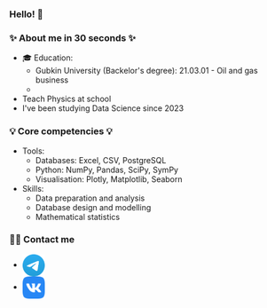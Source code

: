 ### Hello! 👋

### ✨ About me in 30 seconds ✨ 
* 🎓 Education:
  - Gubkin University (Backelor's degree): 21.03.01 - Oil and gas business
  -  
* Teach Physics at school
* I've been studying Data Science since 2023


### 💡 Core competencies 💡
- Tools:
  * Databases: Excel, CSV, PostgreSQL
  * Python: NumPy, Pandas, SciPy, SymPy
  * Visualisation: Plotly, Matplotlib, Seaborn 
- Skills:
    * Data preparation and analysis
    * Database design and modelling
    * Mathematical statistics 


### 🙌🏻 Contact me
- <a href="https://t.me/kcoursephis" rel="nofollow"><img align="center" src="art/tg.svg" alt="1" height="40" width="40" style="max-width: 100%;"></a>
- <a href="https://vk.com/liquidlogic" rel="nofollow"><img align="center" src="art/vk.svg" alt="1" height="40" width="40" style="max-width: 100%;"></a>